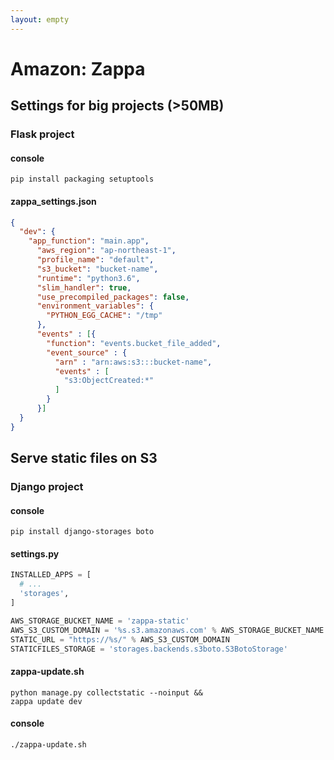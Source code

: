 ```yaml
---
layout: empty
---
```


# Amazon: Zappa

## Settings for big projects (>50MB)
### Flask project

#### console
```
pip install packaging setuptools
```

#### zappa_settings.json
```json
{
  "dev": {
    "app_function": "main.app",
      "aws_region": "ap-northeast-1",
      "profile_name": "default",
      "s3_bucket": "bucket-name",
      "runtime": "python3.6",
      "slim_handler": true,
      "use_precompiled_packages": false,
      "environment_variables": {
        "PYTHON_EGG_CACHE": "/tmp"
      },
      "events" : [{
        "function": "events.bucket_file_added",
        "event_source" : {
          "arn" : "arn:aws:s3:::bucket-name",
          "events" : [
            "s3:ObjectCreated:*"
          ]
        }
      }]
  }
}
```

## Serve static files on S3
### Django project

#### console
```
pip install django-storages boto
```

#### settings.py
```python
INSTALLED_APPS = [
  # ...
  'storages',
]

AWS_STORAGE_BUCKET_NAME = 'zappa-static'
AWS_S3_CUSTOM_DOMAIN = '%s.s3.amazonaws.com' % AWS_STORAGE_BUCKET_NAME
STATIC_URL = "https://%s/" % AWS_S3_CUSTOM_DOMAIN
STATICFILES_STORAGE = 'storages.backends.s3boto.S3BotoStorage'
```

#### zappa-update.sh
```
python manage.py collectstatic --noinput &&
zappa update dev
```

#### console
```
./zappa-update.sh
```

